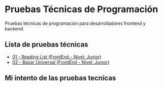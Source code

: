 # Pruebas Técnicas de Programación

Pruebas técnicas de programación para desarrolladores frontend y backend.

## Lista de pruebas técnicas

- [01 - Reading List (FrontEnd - Nivel: Junior)](./pruebas/01-reading-list/README.md)
- [02 - Bazar Universal (FrontEnd - Nivel: Junior)](./pruebas/02-bazar-universal/README.md)

## Mi intento de las pruebas tecnicas
